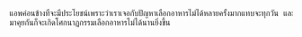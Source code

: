 <pre>แอพค่อนข้างที่จะมีประโยชน์เพราะว่าเราเจอกับปัญหาเลือกอาหารไม่ได้หลายครั้งมากแทบจะทุกวัน และยิ่งมีคนในครอบครัวที่เลือกอาหารไม่ได้เหมือนกัน
มาคุยกันก็จะเกิดโศกนาฏกรรมเลือกอาหารไม่ได้นานยิ่งขึ้น</pre>
